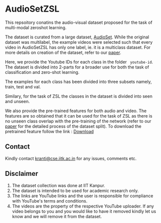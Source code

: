 # AudioSetZSL
This repsoitory conatins the audio-visual dataset proposed for the task of multi-modal zeroshot learning.

The dataset is curated from a large dataset, [AudioSet](https://research.google.com/audioset/). 
While the original dataset was multilabel, the example videos were selected such that every video in AudioSetZSL has only one label, ie. it is a multiclass dataset. For more details on creation of the dataset, refer to our [paper](http://openaccess.thecvf.com/content_WACV_2020/papers/Parida_Coordinated_Joint_Multimodal_Embeddings_for_Generalized_Audio-Visual_Zero-shot_Classification_and_WACV_2020_paper.pdf).


Here, we provide the Youtube IDs for each class in the folder ``` youtube-id```.
The dataset is divided into 2-parts for a broader use for both the task of classification and zero-shot learning.

The examples for each class has been divided into three subsets namely, train, test and val.

Similary, for the task of ZSL the classes in the dataset is divided into seen and unseen.

We also provide the pre-trained features for both audio and video. The features are so obtained that it can be used for the task of ZSL as there is no unseen class overlap with the pre-training of the network (refer to our [paper](http://openaccess.thecvf.com/content_WACV_2020/papers/Parida_Coordinated_Joint_Multimodal_Embeddings_for_Generalized_Audio-Visual_Zero-shot_Classification_and_WACV_2020_paper.pdf) for the detailed process of the dataset split).
To download the pretrained feature follow the link : [Download](https://drive.google.com/open?id=1C5c8K0ZkPhzz-RX1qkPgkGejAssSA72v)

## Contact
Kindly contact kranti@cse.iitk.ac.in for any issues, comments etc. 


## Disclaimer
1. The dataset collection was done at IIT Kanpur. 
2. The dataset is intended to be used for academic research only. 
3. The links are YouTube links and the user is responsible for compliance with YouTube's terms and conditions. 
4. The videos are the property of the respective YouTube uploader. If any video belongs to you and you would like to have it removed kindly let us know and we will remove it from the dataset.
<!--stackedit_data:
eyJoaXN0b3J5IjpbLTE4MTkyMTQ1NDRdfQ==
-->